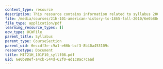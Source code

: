```yaml
---
content_type: resource
description: This resource contains information related to syllabus 2008.
file: /media/courses/21h-101-american-history-to-1865-fall-2010/6e0b88efa4cb544d62f0ed1c8ac7caad_MIT21H_101F10_syllf08.pdf
file_type: application/pdf
learning_resource_types: []
ocw_type: OCWFile
parent_title: Syllabus
parent_type: CourseSection
parent_uid: 6eccdf3e-c9a1-e66b-bcf3-8b40a453109c
resourcetype: Document
title: MIT21H_101F10_syllf08.pdf
uid: 6e0b88ef-a4cb-544d-62f0-ed1c8ac7caad
---
```


